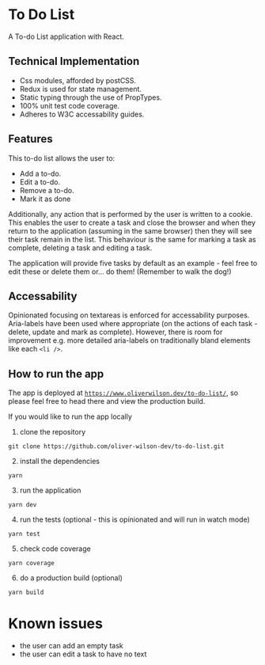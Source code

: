 # To Do List

A To-do List application with React.

## Technical Implementation
- Css modules, afforded by postCSS.
- Redux is used for state management.
- Static typing through the use of PropTypes.
- 100% unit test code coverage.
- Adheres to W3C accessability guides.

## Features
This to-do list allows the user to:
- Add a to-do.
- Edit a to-do.
- Remove a to-do.
- Mark it as done

Additionally, any action that is performed by the user is written to a cookie. This enables the user to create a task and close the browser and when they return to the application (assuming in the same browser) then they will see their task remain in the list. This behaviour is the same for marking a task as complete, deleting a task and editing a task.

The application will provide five tasks by default as an example - feel free to edit these or delete them or... do them! (Remember to walk the dog!)

## Accessability
Opinionated focusing on textareas is enforced for accessability purposes. Aria-labels have been used where appropriate (on the actions of each task - delete, update and mark as complete). However, there is room for improvement e.g. more detailed aria-labels on traditionally bland elements like each `<li />`.

## How to run the app
The app is deployed at [`https://www.oliverwilson.dev/to-do-list/`](https://www.oliverwilson.dev/to-do-list/), so please feel free to head there and view the production build.

If you would like to run the app locally
1. clone the repository
```console
git clone https://github.com/oliver-wilson-dev/to-do-list.git
```

2. install the dependencies
```console
yarn
```

3. run the application
```console
yarn dev
```

4. run the tests (optional - this is opinionated and will run in watch mode)
```console
yarn test
```

5. check code coverage
```console
yarn coverage
```

6. do a production build (optional)
```console
yarn build
```

# Known issues
- the user can add an empty task
- the user can edit a task to have no text

